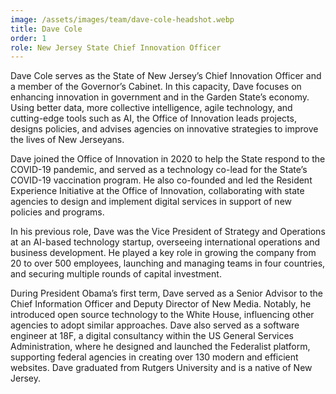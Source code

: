 ```yaml
---
image: /assets/images/team/dave-cole-headshot.webp
title: Dave Cole
order: 1
role: New Jersey State Chief Innovation Officer
---
```


Dave Cole serves as the State of New Jersey’s Chief Innovation Officer and a member of the Governor’s Cabinet. In this capacity, Dave focuses on enhancing innovation in government and in the Garden State’s economy. Using better data, more collective intelligence, agile technology, and cutting-edge tools such as AI, the Office of Innovation leads projects, designs policies, and advises agencies on innovative strategies to improve the lives of New Jerseyans.

Dave joined the Office of Innovation in 2020 to help the State respond to the COVID-19
pandemic, and served as a technology co-lead for the State’s COVID-19 vaccination program. He also co-founded and led the Resident Experience Initiative at the Office of Innovation, collaborating with state agencies to design and implement digital services in support of new policies and programs.

In his previous role, Dave was the Vice President of Strategy and Operations at an AI-based technology startup, overseeing international operations and business development. He played a key role in growing the company from 20 to over 500 employees, launching and managing teams in four countries, and securing multiple rounds of capital investment.

During President Obama’s first term, Dave served as a Senior Advisor to the Chief Information Officer and Deputy Director of New Media. Notably, he introduced open source technology to the White House, influencing other agencies to adopt similar approaches. Dave also served as a software engineer at 18F, a digital consultancy within the US General Services Administration, where he designed and launched the Federalist platform, supporting federal agencies in creating over 130 modern and efficient websites.
Dave graduated from Rutgers University and is a native of New Jersey.
